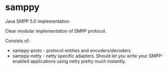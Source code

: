 samppy
======

Java SMPP 5.0 implementation

Clear modular implementation of SMPP protocol.

Consists of:

- samppy-proto - protocol entities and encoders/decoders
- samppy-netty - netty specific adapters. Should let you write your SMPP-enabled applications using netty pretty much instantly.
